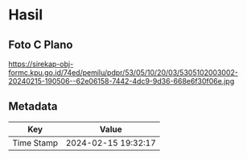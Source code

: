 # Hasil

## Foto C Plano

https://sirekap-obj-formc.kpu.go.id/74ed/pemilu/pdpr/53/05/10/20/03/5305102003002-20240215-190506--62e06158-7442-4dc9-9d36-668e6f30f06e.jpg


## Metadata

| Key        | Value               |
| ---------- | ------------------- |
| Time Stamp | 2024-02-15 19:32:17 |



